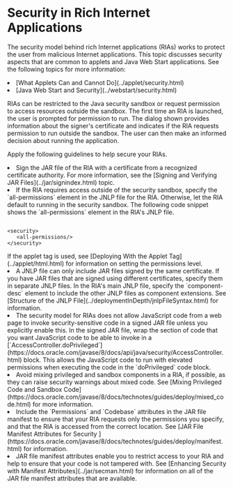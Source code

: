 
# Security in Rich Internet Applications 

The security model behind rich Internet applications (RIAs) works to protect the user from malicious Internet applications. This topic discusses security aspects that are common to applets and Java Web Start applications. See the following topics for more information:

<li>
[What Applets Can and Cannot Do](../applet/security.html)</li>
<li>
[Java Web Start and Security](../webstart/security.html)</li>

RIAs can be restricted to the Java security sandbox or request permission to access resources outside the sandbox. The first time an RIA is launched, the user is prompted for permission to run. The dialog shown provides information about the signer's certificate and indicates if the RIA requests permission to run outside the sandbox. The user can then make an informed decision about running the application.

Apply the following guidelines to help secure your RIAs.

<li>Sign the JAR file of the RIA with a certificate from a recognized certificate authority. For more information, see the 
[Signing and Verifying JAR Files](../jar/signindex.html) topic.</li>
<li>If the RIA requires access outside of the security sandbox, specify the `all-permissions` element in the JNLP file for the RIA. Otherwise, let the RIA default to running in the security sandbox. The following code snippet shows the `all-permissions` element in the RIA's JNLP file.
<pre><code>
&lt;security&gt;
   &lt;all-permissions/&gt;
&lt;/security&gt;
</code></pre>
If the applet tag is used, see 
[Deploying With the Applet Tag](../applet/html.html) for information on setting the permissions level.</li>
<li>A JNLP file can only include JAR files signed by the same certificate. If you have JAR files that are signed using different certificates, specify them in separate JNLP files. In the RIA's main JNLP file, specify the `component-desc` element to include the other JNLP files as component extensions. See 
[Structure of the JNLP File](../deploymentInDepth/jnlpFileSyntax.html) for information.</li>
<li>The security model for RIAs does not allow JavaScript code from a web page to invoke security-sensitive code in a signed JAR file unless you explicitly enable this. In the signed JAR file, wrap the section of code that you want JavaScript code to be able to invoke in a 
[`AccessController.doPrivileged`](https://docs.oracle.com/javase/8/docs/api/java/security/AccessController.html) block. This allows the JavaScript code to run with elevated permissions when executing the code in the `doPrivileged` code block.</li>
<li>Avoid mixing privileged and sandbox components in a RIA, if possible, as they can raise security warnings about mixed code. See 
[Mixing Privileged Code and Sandbox Code](https://docs.oracle.com/javase/8/docs/technotes/guides/deploy/mixed_code.html) for more information.</li>
<li>Include the `Permissions` and `Codebase` attributes in the JAR file manifest to ensure that your RIA requests only the permissions you specify, and that the RIA is accessed from the correct location. See 
[JAR File Manifest Attributes for Security ](https://docs.oracle.com/javase/8/docs/technotes/guides/deploy/manifest.html) for information.</li>
<li>JAR file manifest attributes enable you to restrict access to your RIA and help to ensure that your code is not tampered with. See 
[Enhancing Security with Manifest Attributes](../jar/secman.html) for information on all of the JAR file manifest attributes that are available.</li>
